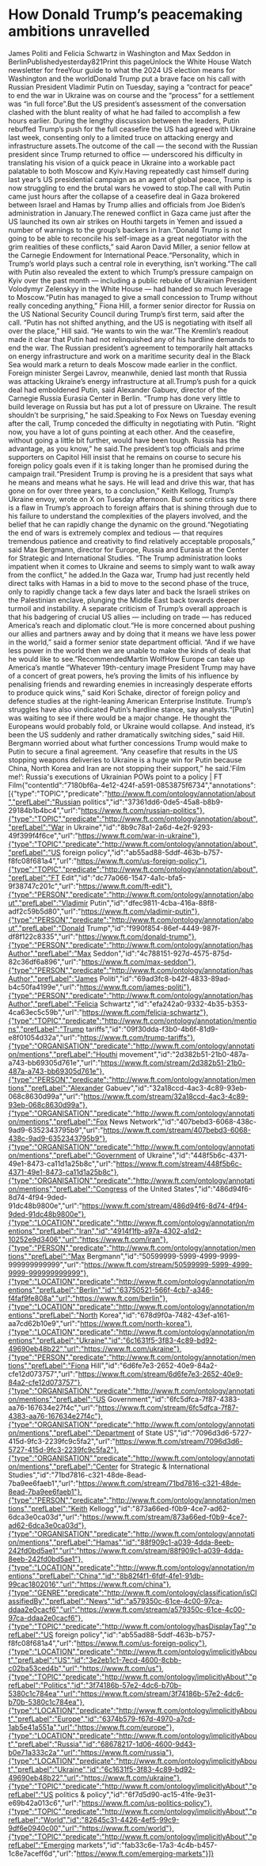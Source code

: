 # How Donald Trump’s peacemaking ambitions unravelled

James Politi and Felicia Schwartz in Washington and Max Seddon in BerlinPublishedyesterday821Print this pageUnlock the White House Watch newsletter for freeYour guide to what the 2024 US election means for Washington and the worldDonald Trump put a brave face on his call with Russian President Vladimir Putin on Tuesday, saying a “contract for peace” to end the war in Ukraine was on course and the “process” for a settlement was “in full force”.But the US president’s assessment of the conversation clashed with the blunt reality of what he had failed to accomplish a few hours earlier. During the lengthy discussion between the leaders, Putin rebuffed Trump’s push for the full ceasefire the US had agreed with Ukraine last week, consenting only to a limited truce on attacking energy and infrastructure assets.The outcome of the call — the second with the Russian president since Trump returned to office — underscored his difficulty in translating his vision of a quick peace in Ukraine into a workable pact palatable to both Moscow and Kyiv.Having repeatedly cast himself during last year’s US presidential campaign as an agent of global peace, Trump is now struggling to end the brutal wars he vowed to stop.The call with Putin came just hours after the collapse of a ceasefire deal in Gaza brokered between Israel and Hamas by Trump allies and officials from Joe Biden’s administration in January.The renewed conflict in Gaza came just after the US launched its own air strikes on Houthi targets in Yemen and issued a number of warnings to the group’s backers in Iran.“Donald Trump is not going to be able to reconcile his self-image as a great negotiator with the grim realities of these conflicts,” said Aaron David Miller, a senior fellow at the Carnegie Endowment for International Peace.“Personality, which in Trump’s world plays such a central role in everything, isn’t working.”The call with Putin also revealed the extent to which Trump’s pressure campaign on Kyiv over the past month — including a public rebuke of Ukrainian President Volodymyr Zelenskyy in the White House — had handed so much leverage to Moscow.“Putin has managed to give a small concession to Trump without really conceding anything,” Fiona Hill, a former senior director for Russia on the US National Security Council during Trump’s first term, said after the call. “Putin has not shifted anything, and the US is negotiating with itself all over the place,” Hill said. “He wants to win the war.”The Kremlin’s readout made it clear that Putin had not relinquished any of his hardline demands to end the war. The Russian president’s agreement to temporarily halt attacks on energy infrastructure and work on a maritime security deal in the Black Sea would mark a return to deals Moscow made earlier in the conflict. Foreign minister Sergei Lavrov, meanwhile, denied last month that Russia was attacking Ukraine’s energy infrastructure at all.Trump’s push for a quick deal had emboldened Putin, said Alexander Gabuev, director of the Carnegie Russia Eurasia Center in Berlin. “Trump has done very little to build leverage on Russia but has put a lot of pressure on Ukraine. The result shouldn’t be surprising,” he said.Speaking to Fox News on Tuesday evening after the call, Trump conceded the difficulty in negotiating with Putin. “Right now, you have a lot of guns pointing at each other. And the ceasefire, without going a little bit further, would have been tough. Russia has the advantage, as you know,” he said.The president’s top officials and prime supporters on Capitol Hill insist that he remains on course to secure his foreign policy goals even if it is taking longer than he promised during the campaign trail.“President Trump is proving he is a president that says what he means and means what he says. He will lead and drive this war, that has gone on for over three years, to a conclusion,” Keith Kellogg, Trump’s Ukraine envoy, wrote on X on Tuesday afternoon. But some critics say there is a flaw in Trump’s approach to foreign affairs that is shining through due to his failure to understand the complexities of the players involved, and the belief that he can rapidly change the dynamic on the ground.“Negotiating the end of wars is extremely complex and tedious — that requires tremendous patience and creativity to find relatively acceptable proposals,” said Max Bergmann, director for Europe, Russia and Eurasia at the Center for Strategic and International Studies. “The Trump administration looks impatient when it comes to Ukraine and seems to simply want to walk away from the conflict,” he added.In the Gaza war, Trump had just recently held direct talks with Hamas in a bid to move to the second phase of the truce, only to rapidly change tack a few days later and back the Israeli strikes on the Palestinian enclave, plunging the Middle East back towards deeper turmoil and instability. A separate criticism of Trump’s overall approach is that his badgering of crucial US allies — including on trade — has reduced America’s reach and diplomatic clout.“He is more concerned about pushing our allies and partners away and by doing that it means we have less power in the world,” said a former senior state department official. “And if we have less power in the world then we are unable to make the kinds of deals that he would like to see.”RecommendedMartin WolfHow Europe can take up America’s mantle “Whatever 19th-century image President Trump may have of a concert of great powers, he’s proving the limits of his influence by penalising friends and rewarding enemies in increasingly desperate efforts to produce quick wins,” said Kori Schake, director of foreign policy and defence studies at the right-leaning American Enterprise Institute. Trump’s struggles have also vindicated Putin’s hardline stance, say analysts.“[Putin] was waiting to see if there would be a major change. He thought the Europeans would probably fold, or Ukraine would collapse. And instead, it’s been the US suddenly and rather dramatically switching sides,” said Hill. Bergmann worried about what further concessions Trump would make to Putin to secure a final agreement. “Any ceasefire that results in the US stopping weapons deliveries to Ukraine is a huge win for Putin because China, North Korea and Iran are not stopping their support,” he said.'Film me!’: Russia's executions of Ukrainian POWs point to a policy | FT Film{"contentId":"7180bf6a-4e12-424f-a591-0853875f6734","annotations":[{"type":"TOPIC","predicate":"http://www.ft.com/ontology/annotation/about","prefLabel":"Russian politics","id":"37361dd6-0de5-45a8-b8b9-29184b1b4bc4","url":"https://www.ft.com/russian-politics"},{"type":"TOPIC","predicate":"http://www.ft.com/ontology/annotation/about","prefLabel":"War in Ukraine","id":"8b9c78a1-2a6d-4e2f-9293-49f399f4f6ce","url":"https://www.ft.com/war-in-ukraine"},{"type":"TOPIC","predicate":"http://www.ft.com/ontology/annotation/about","prefLabel":"US foreign policy","id":"ab55ad88-5ddf-463b-b757-f8fc08f681a4","url":"https://www.ft.com/us-foreign-policy"},{"type":"TOPIC","predicate":"http://www.ft.com/ontology/annotation/about","prefLabel":"FT Edit","id":"dc77a066-1547-4a1c-bfa5-9f38747c201c","url":"https://www.ft.com/ft-edit"},{"type":"PERSON","predicate":"http://www.ft.com/ontology/annotation/about","prefLabel":"Vladimir Putin","id":"dfec9811-4cba-416a-88f8-adf2c59b5d80","url":"https://www.ft.com/vladimir-putin"},{"type":"PERSON","predicate":"http://www.ft.com/ontology/annotation/about","prefLabel":"Donald Trump","id":"f990f854-86ef-4449-987f-df8f122c8335","url":"https://www.ft.com/donald-trump"},{"type":"PERSON","predicate":"http://www.ft.com/ontology/annotation/hasAuthor","prefLabel":"Max Seddon","id":"4c788151-927d-4575-875d-82c36df6a896","url":"https://www.ft.com/max-seddon"},{"type":"PERSON","predicate":"http://www.ft.com/ontology/annotation/hasAuthor","prefLabel":"James Politi","id":"69ad3fc8-b42f-4833-89ad-b4c50fa4199e","url":"https://www.ft.com/james-politi"},{"type":"PERSON","predicate":"http://www.ft.com/ontology/annotation/hasAuthor","prefLabel":"Felicia Schwartz","id":"efa242a0-9332-4b35-b353-4ca63ec5c59b","url":"https://www.ft.com/felicia-schwartz"},{"type":"TOPIC","predicate":"http://www.ft.com/ontology/annotation/mentions","prefLabel":"Trump tariffs","id":"09f30dda-f3b0-4b6f-81d9-e8f01054d32a","url":"https://www.ft.com/trump-tariffs"},{"type":"ORGANISATION","predicate":"http://www.ft.com/ontology/annotation/mentions","prefLabel":"Houthi movement","id":"2d382b51-21b0-487a-a743-bb69305d761e","url":"https://www.ft.com/stream/2d382b51-21b0-487a-a743-bb69305d761e"},{"type":"PERSON","predicate":"http://www.ft.com/ontology/annotation/mentions","prefLabel":"Alexander Gabuev","id":"32a18ccd-4ac3-4c89-93eb-068c8630d99a","url":"https://www.ft.com/stream/32a18ccd-4ac3-4c89-93eb-068c8630d99a"},{"type":"ORGANISATION","predicate":"http://www.ft.com/ontology/annotation/mentions","prefLabel":"Fox News Network","id":"407bebd3-6068-438c-9ad9-6352343795b9","url":"https://www.ft.com/stream/407bebd3-6068-438c-9ad9-6352343795b9"},{"type":"ORGANISATION","predicate":"http://www.ft.com/ontology/annotation/mentions","prefLabel":"Government of Ukraine","id":"448f5b6c-4371-49e1-8473-ca11d1a25b8c","url":"https://www.ft.com/stream/448f5b6c-4371-49e1-8473-ca11d1a25b8c"},{"type":"ORGANISATION","predicate":"http://www.ft.com/ontology/annotation/mentions","prefLabel":"Congress of the United States","id":"486d94f6-8d74-4f94-9ded-91dc48b9800e","url":"https://www.ft.com/stream/486d94f6-8d74-4f94-9ded-91dc48b9800e"},{"type":"LOCATION","predicate":"http://www.ft.com/ontology/annotation/mentions","prefLabel":"Iran","id":"4914f1fb-a97a-4302-a1d2-10252e9d3406","url":"https://www.ft.com/iran"},{"type":"PERSON","predicate":"http://www.ft.com/ontology/annotation/mentions","prefLabel":"Max Bergmann","id":"50599999-5999-4999-9999-999999999999","url":"https://www.ft.com/stream/50599999-5999-4999-9999-999999999999"},{"type":"LOCATION","predicate":"http://www.ft.com/ontology/annotation/mentions","prefLabel":"Berlin","id":"63750521-566f-4cb7-a346-f4faf9fe808a","url":"https://www.ft.com/berlin"},{"type":"LOCATION","predicate":"http://www.ft.com/ontology/annotation/mentions","prefLabel":"North Korea","id":"678d9f0a-7482-43ef-a161-aa7cd62b10e9","url":"https://www.ft.com/north-korea"},{"type":"LOCATION","predicate":"http://www.ft.com/ontology/annotation/mentions","prefLabel":"Ukraine","id":"6c1631f5-3f83-4c89-bd92-49690eb48b22","url":"https://www.ft.com/ukraine"},{"type":"PERSON","predicate":"http://www.ft.com/ontology/annotation/mentions","prefLabel":"Fiona Hill","id":"6d6fe7e3-2652-40e9-84a2-cfe12d073757","url":"https://www.ft.com/stream/6d6fe7e3-2652-40e9-84a2-cfe12d073757"},{"type":"ORGANISATION","predicate":"http://www.ft.com/ontology/annotation/mentions","prefLabel":"US Government","id":"6fc5dfca-7f87-4383-aa76-167634e27f4c","url":"https://www.ft.com/stream/6fc5dfca-7f87-4383-aa76-167634e27f4c"},{"type":"ORGANISATION","predicate":"http://www.ft.com/ontology/annotation/mentions","prefLabel":"Department of State US","id":"7096d3d6-5727-415d-9fc3-2239fc9c5fa2","url":"https://www.ft.com/stream/7096d3d6-5727-415d-9fc3-2239fc9c5fa2"},{"type":"ORGANISATION","predicate":"http://www.ft.com/ontology/annotation/mentions","prefLabel":"Center for Strategic & International Studies","id":"71bd7816-c321-48de-8ead-7ba9ee6faeb1","url":"https://www.ft.com/stream/71bd7816-c321-48de-8ead-7ba9ee6faeb1"},{"type":"PERSON","predicate":"http://www.ft.com/ontology/annotation/mentions","prefLabel":"Keith Kellogg","id":"873a66ed-f0b9-4ce7-ad62-6dca3e0ca03d","url":"https://www.ft.com/stream/873a66ed-f0b9-4ce7-ad62-6dca3e0ca03d"},{"type":"ORGANISATION","predicate":"http://www.ft.com/ontology/annotation/mentions","prefLabel":"Hamas","id":"88f909c1-a039-4dda-8eeb-242fd0bd5ae1","url":"https://www.ft.com/stream/88f909c1-a039-4dda-8eeb-242fd0bd5ae1"},{"type":"LOCATION","predicate":"http://www.ft.com/ontology/annotation/mentions","prefLabel":"China","id":"8b82f4f1-6fdf-4fe1-91db-99cac1802016","url":"https://www.ft.com/china"},{"type":"GENRE","predicate":"http://www.ft.com/ontology/classification/isClassifiedBy","prefLabel":"News","id":"a579350c-61ce-4c00-97ca-ddaa2e0cacf6","url":"https://www.ft.com/stream/a579350c-61ce-4c00-97ca-ddaa2e0cacf6"},{"type":"TOPIC","predicate":"http://www.ft.com/ontology/hasDisplayTag","prefLabel":"US foreign policy","id":"ab55ad88-5ddf-463b-b757-f8fc08f681a4","url":"https://www.ft.com/us-foreign-policy"},{"type":"LOCATION","predicate":"http://www.ft.com/ontology/implicitlyAbout","prefLabel":"US","id":"3e2eb1c1-7ecd-4600-8cbb-c02ba53ced4b","url":"https://www.ft.com/us"},{"type":"TOPIC","predicate":"http://www.ft.com/ontology/implicitlyAbout","prefLabel":"Politics","id":"3f74186b-57e2-4dc6-b70b-5380c1c784ea","url":"https://www.ft.com/stream/3f74186b-57e2-4dc6-b70b-5380c1c784ea"},{"type":"LOCATION","predicate":"http://www.ft.com/ontology/implicitlyAbout","prefLabel":"Europe","id":"6374b579-f67d-4970-a7cd-1ab5e41a551a","url":"https://www.ft.com/europe"},{"type":"LOCATION","predicate":"http://www.ft.com/ontology/implicitlyAbout","prefLabel":"Russia","id":"68678217-1d06-4600-9d43-b0e71a333c2a","url":"https://www.ft.com/russia"},{"type":"LOCATION","predicate":"http://www.ft.com/ontology/implicitlyAbout","prefLabel":"Ukraine","id":"6c1631f5-3f83-4c89-bd92-49690eb48b22","url":"https://www.ft.com/ukraine"},{"type":"TOPIC","predicate":"http://www.ft.com/ontology/implicitlyAbout","prefLabel":"US politics & policy","id":"6f7d5d90-ac15-41fe-9e31-e69b42a013c6","url":"https://www.ft.com/us-politics-policy"},{"type":"TOPIC","predicate":"http://www.ft.com/ontology/implicitlyAbout","prefLabel":"World","id":"82645c31-4426-4ef5-99c9-9df6e0940c00","url":"https://www.ft.com/world"},{"type":"TOPIC","predicate":"http://www.ft.com/ontology/implicitlyAbout","prefLabel":"Emerging markets","id":"fab33c6e-17a3-4c4b-b457-1c8e7aceff6d","url":"https://www.ft.com/emerging-markets"}]}